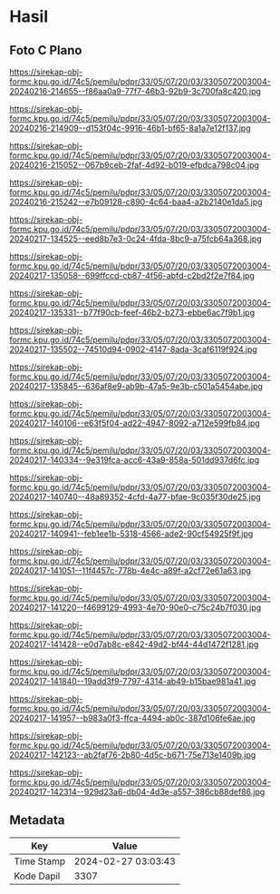# Hasil

## Foto C Plano

https://sirekap-obj-formc.kpu.go.id/74c5/pemilu/pdpr/33/05/07/20/03/3305072003004-20240216-214655--f86aa0a9-77f7-46b3-92b9-3c700fa8c420.jpg

https://sirekap-obj-formc.kpu.go.id/74c5/pemilu/pdpr/33/05/07/20/03/3305072003004-20240216-214909--d153f04c-9916-46b1-bf65-8a1a7e12f137.jpg

https://sirekap-obj-formc.kpu.go.id/74c5/pemilu/pdpr/33/05/07/20/03/3305072003004-20240216-215052--067b9ceb-2faf-4d92-b019-efbdca798c04.jpg

https://sirekap-obj-formc.kpu.go.id/74c5/pemilu/pdpr/33/05/07/20/03/3305072003004-20240216-215242--e7b09128-c890-4c64-baa4-a2b2140e1da5.jpg

https://sirekap-obj-formc.kpu.go.id/74c5/pemilu/pdpr/33/05/07/20/03/3305072003004-20240217-134525--eed8b7e3-0c24-4fda-8bc9-a75fcb64a368.jpg

https://sirekap-obj-formc.kpu.go.id/74c5/pemilu/pdpr/33/05/07/20/03/3305072003004-20240217-135058--699ffccd-cb87-4f56-abfd-c2bd2f2e7f84.jpg

https://sirekap-obj-formc.kpu.go.id/74c5/pemilu/pdpr/33/05/07/20/03/3305072003004-20240217-135331--b77f90cb-feef-46b2-b273-ebbe6ac7f9b1.jpg

https://sirekap-obj-formc.kpu.go.id/74c5/pemilu/pdpr/33/05/07/20/03/3305072003004-20240217-135502--74510d94-0902-4147-8ada-3caf6119f924.jpg

https://sirekap-obj-formc.kpu.go.id/74c5/pemilu/pdpr/33/05/07/20/03/3305072003004-20240217-135845--636af8e9-ab9b-47a5-9e3b-c501a5454abe.jpg

https://sirekap-obj-formc.kpu.go.id/74c5/pemilu/pdpr/33/05/07/20/03/3305072003004-20240217-140106--e63f5f04-ad22-4947-8092-a712e599fb84.jpg

https://sirekap-obj-formc.kpu.go.id/74c5/pemilu/pdpr/33/05/07/20/03/3305072003004-20240217-140334--9e319fca-acc6-43a9-858a-501dd937d6fc.jpg

https://sirekap-obj-formc.kpu.go.id/74c5/pemilu/pdpr/33/05/07/20/03/3305072003004-20240217-140740--48a89352-4cfd-4a77-bfae-9c035f30de25.jpg

https://sirekap-obj-formc.kpu.go.id/74c5/pemilu/pdpr/33/05/07/20/03/3305072003004-20240217-140941--feb1ee1b-5318-4566-ade2-90cf54925f9f.jpg

https://sirekap-obj-formc.kpu.go.id/74c5/pemilu/pdpr/33/05/07/20/03/3305072003004-20240217-141051--11f4457c-778b-4e4c-a89f-a2cf72e61a63.jpg

https://sirekap-obj-formc.kpu.go.id/74c5/pemilu/pdpr/33/05/07/20/03/3305072003004-20240217-141220--f4699129-4993-4e70-90e0-c75c24b7f030.jpg

https://sirekap-obj-formc.kpu.go.id/74c5/pemilu/pdpr/33/05/07/20/03/3305072003004-20240217-141428--e0d7ab8c-e842-49d2-bf44-44d1472f1281.jpg

https://sirekap-obj-formc.kpu.go.id/74c5/pemilu/pdpr/33/05/07/20/03/3305072003004-20240217-141840--19add3f9-7797-4314-ab49-b15bae981a41.jpg

https://sirekap-obj-formc.kpu.go.id/74c5/pemilu/pdpr/33/05/07/20/03/3305072003004-20240217-141957--b983a0f3-ffca-4494-ab0c-387d106fe6ae.jpg

https://sirekap-obj-formc.kpu.go.id/74c5/pemilu/pdpr/33/05/07/20/03/3305072003004-20240217-142123--ab2faf76-2b80-4d5c-b671-75e713e1409b.jpg

https://sirekap-obj-formc.kpu.go.id/74c5/pemilu/pdpr/33/05/07/20/03/3305072003004-20240217-142314--929d23a6-db04-4d3e-a557-386cb88def86.jpg


## Metadata

| Key        | Value               |
| ---------- | ------------------- |
| Time Stamp | 2024-02-27 03:03:43 |
| Kode Dapil | 3307                |



